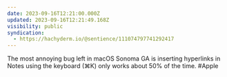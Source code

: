 ```yaml
---
date: 2023-09-16T12:21:00.000Z
updated: 2023-09-16T12:21:49.168Z
visibility: public
syndication:
  - https://hachyderm.io/@sentience/111074797741292417
---
```


The most annoying bug left in macOS Sonoma GA is inserting hyperlinks in Notes using the keyboard (⌘K) only works about 50% of the time. #Apple

